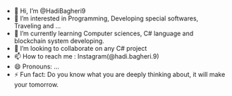 - 👋 Hi, I’m @HadiBagheri9
- 👀 I’m interested in Programming, Developing special softwares, Traveling and ...
- 🌱 I’m currently learning Computer sciences, C# language and blockchain system developing.
- 💞️ I’m looking to collaborate on any C# project
- 📫 How to reach me : Instagram(@hadi.bagheri.9)
- 😄 Pronouns: ...
- ⚡ Fun fact: Do you know what you are deeply thinking about, it will make your tomorrow.

<!---
HadiBagheri9/HadiBagheri9 is a ✨ special ✨ repository because its `README.md` (this file) appears on your GitHub profile.
You can click the Preview link to take a look at your changes.
--->
